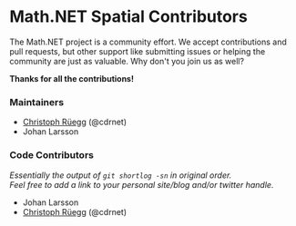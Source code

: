Math.NET Spatial Contributors
=============================

The Math.NET project is a community effort. We accept contributions and pull requests, but other support like submitting issues or helping the community are just as valuable. Why don't you join us as well?

**Thanks for all the contributions!**

### Maintainers

- [Christoph Rüegg](http://christoph.ruegg.name/) (@cdrnet)
- Johan Larsson

### Code Contributors

*Essentially the output of `git shortlog -sn` in original order.  
Feel free to add a link to your personal site/blog and/or twitter handle.*

- Johan Larsson
- [Christoph Rüegg](http://christoph.ruegg.name/) (@cdrnet)
